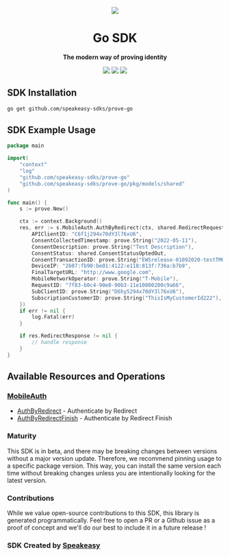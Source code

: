 <div align="center">
   <img src="https://user-images.githubusercontent.com/6267663/232879662-b4423dfa-4430-4dcd-86eb-641ba05ad440.png">
   <h1>Go SDK</h1>
   <p><strong>The modern way of proving identity</strong></p>
   <a href="https://developer.prove.com/public/reference/introduction"><img src="https://img.shields.io/static/v1?label=Docs&message=Docs&color=000&style=for-the-badge" /></a>
   <a href="https://github.com/speakeasy-sdks/prove-go/actions"><img src="https://img.shields.io/github/actions/workflow/status/speakeasy-sdks/prove-go/speakeasy_sdk_generation.yml?style=for-the-badge" /></a>
  <a href="https://opensource.org/licenses/MIT"><img src="https://img.shields.io/badge/License-MIT-blue.svg?style=for-the-badge" /></a>
</div>

<!-- Start SDK Installation -->
## SDK Installation

```bash
go get github.com/speakeasy-sdks/prove-go
```
<!-- End SDK Installation -->

## SDK Example Usage
<!-- Start SDK Example Usage -->
```go
package main

import(
	"context"
	"log"
	"github.com/speakeasy-sdks/prove-go"
	"github.com/speakeasy-sdks/prove-go/pkg/models/shared"
)

func main() {
    s := prove.New()

    ctx := context.Background()
    res, err := s.MobileAuth.AuthByRedirect(ctx, shared.RedirectRequest{
        APIClientID: "C6f1j294x70dY3l76xU6",
        ConsentCollectedTimestamp: prove.String("2022-05-11"),
        ConsentDescription: prove.String("Test Description"),
        ConsentStatus: shared.ConsentStatusOptedOut,
        ConsentTransactionID: prove.String("EWSrelease-01092020-testTMO5"),
        DeviceIP: "2607:fb90:be01:4122:e118:813f:736a:b7b9",
        FinalTargetURL: "http://www.google.com",
        MobileNetworkOperator: prove.String("T-Mobile"),
        RequestID: "7f83-b0c4-90e0-90b3-11e10800200c9a66",
        SubClientID: prove.String("D6hy5294x70dY3l76xU6"),
        SubscriptionCustomerID: prove.String("ThisIsMyCustomerId222"),
    })
    if err != nil {
        log.Fatal(err)
    }

    if res.RedirectResponse != nil {
        // handle response
    }
}
```
<!-- End SDK Example Usage -->

<!-- Start SDK Available Operations -->
## Available Resources and Operations


### [MobileAuth](docs/sdks/mobileauth/README.md)

* [AuthByRedirect](docs/sdks/mobileauth/README.md#authbyredirect) - Authenticate by Redirect
* [AuthByRedirectFinish](docs/sdks/mobileauth/README.md#authbyredirectfinish) - Authenticate by Redirect Finish
<!-- End SDK Available Operations -->

### Maturity

This SDK is in beta, and there may be breaking changes between versions without a major version update. Therefore, we recommend pinning usage
to a specific package version. This way, you can install the same version each time without breaking changes unless you are intentionally
looking for the latest version.

### Contributions

While we value open-source contributions to this SDK, this library is generated programmatically.
Feel free to open a PR or a Github issue as a proof of concept and we'll do our best to include it in a future release !

### SDK Created by [Speakeasy](https://docs.speakeasyapi.dev/docs/using-speakeasy/client-sdks)
